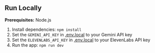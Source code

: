 

## Run Locally

**Prerequisites:**  Node.js


1. Install dependencies:
   `npm install`
2. Set the `GEMINI_API_KEY` in [.env.local](.env.local) to your Gemini API key
3. Set the `ELEVENLABS_API_KEY`  in [.env.local](.env.local) to your ElevenLabs API key
4. Run the app:
   `npm run dev`
